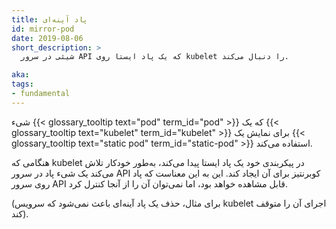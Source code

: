 ```yaml
---
title: پاد آینه‌ای
id: mirror-pod
date: 2019-08-06
short_description: >
  شیئی در سرور API که یک پاد ایستا روی kubelet را دنبال می‌کند.

aka: 
tags:
- fundamental
---
```

 شیء {{< glossary_tooltip text="pod" term_id="pod" >}} که یک {{< glossary_tooltip text="kubelet" term_id="kubelet" >}}
 برای نمایش یک {{< glossary_tooltip text="static pod" term_id="static-pod" >}} استفاده می‌کند.

<!--more--> 

هنگامی که kubelet در پیکربندی خود یک پاد ایستا پیدا می‌کند، به‌طور خودکار تلاش می‌کند
یک شیء پاد در سرور API کوبرنتیز برای آن ایجاد کند. این به این معناست که پاد
روی سرور API قابل مشاهده خواهد بود، اما نمی‌توان آن را از آنجا کنترل کرد.

(برای مثال، حذف یک پاد آینه‌ای باعث نمی‌شود که سرویس kubelet اجرای آن را متوقف کند).
